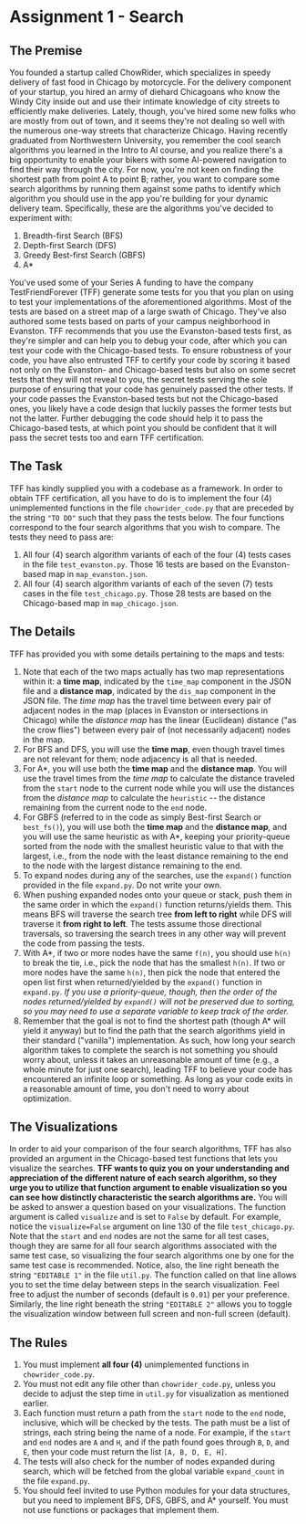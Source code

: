 # Assignment 1 - Search

## The Premise

You founded a startup called ChowRider, which specializes in speedy delivery of fast food in Chicago by motorcycle. For the delivery component of your startup, you hired an army of diehard Chicagoans who know the Windy City inside out and use their intimate knowledge of city streets to efficiently make deliveries. Lately, though, you've hired some new folks who are mostly from out of town, and it seems they're not dealing so well with the numerous one-way streets that characterize Chicago. Having recently graduated from Northwestern University, you remember the cool search algorithms you learned in the Intro to AI course, and you realize there's a big opportunity to enable your bikers with some AI-powered navigation to find their way through the city. For now, you're not keen on finding the shortest path from point A to point B; rather, you want to compare some search algorithms by running them against some paths to identify which algorithm you should use in the app you're building for your dynamic delivery team. Specifically, these are the algorithms you've decided to experiment with:

1. Breadth-first Search (BFS)
2. Depth-first Search (DFS)
3. Greedy Best-first Search (GBFS)
4. A*

You've used some of your Series A funding to have the company TestFriendForever (TFF) generate some tests for you that you plan on using to test your implementations of the aforementioned algorithms. Most of the tests are based on a street map of a large swath of Chicago. They've also authored some tests based on parts of your campus neighborhood in Evanston. TFF recommends that you use the Evanston-based tests first, as they're simpler and can help you to debug your code, after which you can test your code with the Chicago-based tests. To ensure robustness of your code, you have also entrusted TFF to certify your code by scoring it based not only on the Evanston- and Chicago-based tests but also on some secret tests that they will not reveal to you, the secret tests serving the sole purpose of ensuring that your code has genuinely passed the other tests. If your code passes the Evanston-based tests but not the Chicago-based ones, you likely have a code design that luckily passes the former tests but not the latter. Further debugging the code should help it to pass the Chicago-based tests, at which point you should be confident that it will pass the secret tests too and earn TFF certification.

## The Task


TFF has kindly supplied you with a codebase as a framework. In order to obtain TFF certification, all you have to do is to implement the four (4) unimplemented functions in the file `chowrider_code.py` that are preceded by the string `"TO DO"` such that they pass the tests below. The four functions correspond to the four search algorithms that you wish to compare. The tests they need to pass are:

1. All four (4) search algorithm variants of each of the four (4) tests cases in the file `test_evanston.py`. Those 16 tests are based on the Evanston-based map in `map_evanston.json`.
2. All four (4) search algorithm variants of each of the seven (7) tests cases in the file `test_chicago.py`. Those 28 tests are based on the Chicago-based map in `map_chicago.json`.

## The Details

TFF has provided you with some details pertaining to the maps and tests:

1. Note that each of the two maps actually has two map representations within it: a **time map**, indicated by the `time_map` component in the JSON file and a **distance map**, indicated by the `dis_map` component in the JSON file. The *time map* has the travel time between every pair of adjacent nodes in the map (places in Evanston or intersections in Chicago) while the *distance map* has the linear (Euclidean) distance ("as the crow flies") between every pair of (not necessarily adjacent) nodes in the map.
2. For BFS and DFS, you will use the **time map**, even though travel times are not relevant for them; node adjacency is all that is needed.
3. For A*, you will use both the **time map** and the **distance map**. You will use the travel times from the *time map* to calculate the distance traveled from the `start` node to the current node while you will use the distances from the *distance map* to calculate the `heuristic` -- the distance remaining from the current node to the `end` node.
4. For GBFS (referred to in the code as simply Best-first Search or `best_fs()`), you will use both the **time map** and the **distance map**, and you will use the same heuristic as with A*, keeping your priority-queue sorted from the node with the smallest heuristic value to that with the largest, i.e., from the node with the least distance remaining to the end to the node with the largest distance remaining to the end.
5. To expand nodes during any of the searches, use the `expand()` function provided in the file `expand.py`. Do not write your own.
6. When pushing expanded nodes onto your queue or stack, push them in the same order in which the `expand()` function returns/yields them. This means BFS will traverse the search tree **from left to right** while DFS will traverse it **from right to left**. The tests assume those directional traversals, so traversing the search trees in any other way will prevent the code from passing the tests.
7. With A*, if two or more nodes have the same `f(n)`, you should use `h(n)` to break the tie, i.e., pick the node that has the smallest `h(n)`. If two or more nodes have the same `h(n)`, then pick the node that entered the open list first when returned/yielded by the `expand()` function in `expand.py`. *If you use a priority-queue, though, then the order of the nodes returned/yielded by `expand()` will not be preserved due to sorting, so you may need to use a separate variable to keep track of the order.*
8. Remember that the goal is not to find the shortest path (though A* will yield it anyway) but to find the path that the search algorithms yield in their standard ("vanilla") implementation. As such, how long your search algorithm takes to complete the search is not something you should worry about, unless it takes an unreasonable amount of time (e.g., a whole minute for just one search), leading TFF to believe your code has encountered an infinite loop or something. As long as your code exits in a reasonable amount of time, you don't need to worry about optimization.

## The Visualizations

In order to aid your comparison of the four search algorithms, TFF has also provided an argument in the Chicago-based test functions that lets you visualize the searches. **TFF wants to quiz you on your understanding and appreciation of the different nature of each search algorithm, so they urge you to utilize that function argument to enable visualization so you can see how distinctly characteristic the search algorithms are.** You will be asked to answer a question based on your visualizations. The function argument is called `visualize` and is set to `False` by default. For example, notice the `visualize=False` argument on line 130 of the file `test_chicago.py`. Note that the `start` and `end` nodes are not the same for all test cases, though they are same for all four search algorithms associated with the same test case, so visualizing the four search algorithms one by one for the same test case is recommended. Notice, also, the line right beneath the string `"EDITABLE 1"` in the file `util.py`. The function called on that line allows you to set the time delay between steps in the search visualization. Feel free to adjust the number of seconds (default is `0.01`) per your preference. Similarly, the line right beneath the string `"EDITABLE 2"` allows you to toggle the visualization window between full screen and non-full screen (default).

## The Rules

1. You must implement **all four (4)** unimplemented functions in `chowrider_code.py`.
2. You must not edit any file other than `chowrider_code.py`, unless you decide to adjust the step time in `util.py` for visualization as mentioned earlier.
3. Each function must return a path from the `start` node to the `end` node, inclusive, which will be checked by the tests. The path must be a list of strings, each string being the name of a node. For example, if the `start` and `end` nodes are `A` and `H`, and if the path found goes through `B`, `D`, and `E`, then your code must return the list `[A, B, D, E, H]`.
4. The tests will also check for the number of nodes expanded during search, which will be fetched from the global variable `expand_count` in the file `expand.py`.
5. You should feel invited to use Python modules for your data structures, but you need to implement BFS, DFS, GBFS, and A\* yourself. You must not use functions or packages that implement them.
